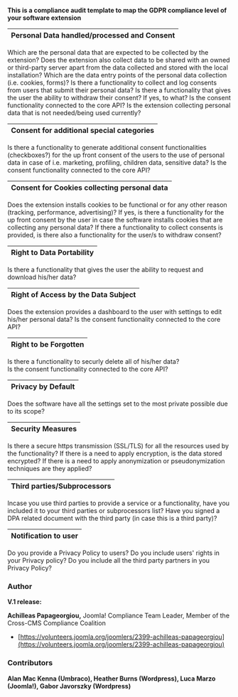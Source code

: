 **This is a compliance audit template to map the GDPR compliance level of your software extension**	

| Personal Data handled/processed and Consent          |
| ---------------------------------------------------- |
Which are the personal data that are expected to be collected by the extension? 
Does the extension also collect data to be shared with an owned or third-party server apart from the data collected and stored with the local installation?
Which are the data entry points of the personal data collection (i.e. cookies, forms)?
Is there a functionality to collect and log consents from users that submit their personal data?
Is there a functionality that gives the user the ability to withdraw their consent? If yes, to what?
Is the consent functionality connected to the core API?
Is the extension collecting personal data that is not needed/being used currently?

| Consent for additional special categories                                                                                           |
| ----------------------------------------------------------------------------------------------------------------------------------- |
Is there a functionality to generate additional consent functionalities (checkboxes?) for the up front consent of the users to the use of personal data in case of i.e. marketing, profiling, children data, sensitive data?
Is the consent functionality connected to the core API?

| Consent for Cookies collecting personal data                                                                                        |
| ----------------------------------------------------------------------------------------------------------------------------------- |
Does the extension installs cookies to be functional or for any other reason (tracking, performance, advertising)?
If yes, is there a functionality for the up front consent by the user in case the software installs cookies that are collecting any personal data?
If there a functionality to collect consents is provided, is there also a functionality for the user/s to withdraw consent?

| Right to Data Portability                                                                                                           |
| ----------------------------------------------------------------------------------------------------------------------------------- |
Is there a functionality that gives the user the ability to request and download his/her data?

| Right of Access by the Data Subject                                                                                                 |
| ----------------------------------------------------------------------------------------------------------------------------------- |
Does the extension provides a dashboard to the user with settings to edit his/her personal data?
Is the consent functionality connected to the core API?

| Right to be Forgotten                                                                                                               |
| ----------------------------------------------------------------------------------------------------------------------------------- |
Is there a functionality to securly delete all of his/her data?                                                                        
Is the consent functionality connected to the core API?                                          

| Privacy by Default                                                                                                                  |
| ----------------------------------------------------------------------------------------------------------------------------------- |
Does the software have all the settings set to the most private possible due to its scope?                                            

| Security Measures                                                                                                                   |
| ----------------------------------------------------------------------------------------------------------------------------------- |
Is there a secure https transmission (SSL/TLS) for all the resources used by the functionality?
If there is a need to apply encryption, is the data stored encrypted? 
If there is a need to apply anonymization or pseudonymization techniques are they applied?                                            

| Third parties/Subprocessors                                                                                                      |    
| -------------------------------------------------------------------------------------------------------------------------------- |
Incase you use third parties to provide a service or a functionality, have you included it to your third parties or subprocessors list?
Have you signed a DPA related document with the third party (in case this is a third party)?                                     

| Notification to user                                                                                                             |    
| -------------------------------------------------------------------------------------------------------------------------------- |
Do you provide a Privacy Policy to users?
Do you include users' rights in your Privacy policy?
Do you include all the third party partners in you Privacy Policy?                                                                      


### Author
**V.1 release:**

**Achilleas Papageorgiou,** 
Joomla! Compliance Team Leader,
Member of the Cross-CMS Compliance Coalition
* [https://volunteers.joomla.org/joomlers/2399-achilleas-papageorgiou](https://volunteers.joomla.org/joomlers/2399-achilleas-papageorgiou)

### Contributors
**Alan Mac Kenna (Umbraco), Heather Burns (Wordpress), Luca Marzo (Joomla!), Gabor Javorszky (Wordpress)**




